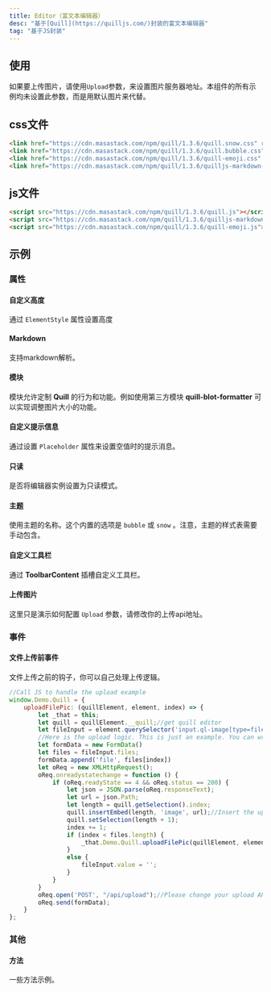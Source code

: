 ```yaml
---
title: Editor（富文本编辑器）
desc: "基于[Quill](https://quilljs.com/)封装的富文本编辑器"
tag: "基于JS封装"
---
```


## 使用

如果要上传图片，请使用`Upload`参数，来设置图片服务器地址。本组件的所有示例均未设置此参数，而是用默认图片来代替。

<masa-example file="Examples.components.editors.Usage"></masa-example>

## css文件

```html
<link href="https://cdn.masastack.com/npm/quill/1.3.6/quill.snow.css" rel="stylesheet">
<link href="https://cdn.masastack.com/npm/quill/1.3.6/quill.bubble.css" rel="stylesheet">
<link href="https://cdn.masastack.com/npm/quill/1.3.6/quill-emoji.css" rel="stylesheet">
<link href="https://cdn.masastack.com/npm/quill/1.3.6/quilljs-markdown-common-style.css" rel="stylesheet">
```

## js文件

```html
<script src="https://cdn.masastack.com/npm/quill/1.3.6/quill.js"></script>
<script src="https://cdn.masastack.com/npm/quill/1.3.6/quilljs-markdown.js"></script>
<script src="https://cdn.masastack.com/npm/quill/1.3.6/quill-emoji.js"></script>
```

## 示例

### 属性

#### 自定义高度

通过 `ElementStyle` 属性设置高度

<masa-example file="Examples.components.editors.Height"></masa-example>

#### Markdown

支持markdown解析。

<masa-example file="Examples.components.editors.Markdown"></masa-example>

#### 模块

模块允许定制 **Quill** 的行为和功能。例如使用第三方模块 **quill-blot-formatter** 可以实现调整图片大小的功能。


<app-alert type="warning" content="此文档已经引用了 **quill-blot-formatter.min.js**包，并且在**Blazor**启动后给**Quill**注册了**blotFormatter**模块，因此可以直接使用。具体可参考源码。"></app-alert>

#### 自定义提示信息

通过设置 `Placeholder` 属性来设置空值时的提示消息。

<masa-example file="Examples.components.editors.Placeholder"></masa-example>

#### 只读

是否将编辑器实例设置为只读模式。

<masa-example file="Examples.components.editors.ReadOnly"></masa-example>

#### 主题

使用主题的名称。这个内置的选项是 `bubble` 或 `snow` 。注意，主题的样式表需要手动包含。

<masa-example file="Examples.components.editors.Theme"></masa-example>

#### 自定义工具栏

通过 **ToolbarContent** 插槽自定义工具栏。

<masa-example file="Examples.components.editors.Toolbar"></masa-example>

#### 上传图片

这里只是演示如何配置 `Upload` 参数，请修改你的上传api地址。

<masa-example file="Examples.components.editors.UploadPicture"></masa-example>

### 事件

#### 文件上传前事件

文件上传之前的钩子，你可以自己处理上传逻辑。

```javascript
//Call JS to handle the upload example
window.Demo.Quill = {
    uploadFilePic: (quillElement, element, index) => {
        let _that = this;
        let quill = quillElement.__quill;//get quill editor
        let fileInput = element.querySelector('input.ql-image[type=file]')//get fileInput
        //Here is the upload logic. This is just an example. You can write your own processing logic
        let formData = new FormData()
        let files = fileInput.files;
        formData.append('file', files[index])
        let oReq = new XMLHttpRequest();
        oReq.onreadystatechange = function () {
            if (oReq.readyState == 4 && oReq.status == 200) {
                let json = JSON.parse(oReq.responseText);
                let url = json.Path;
                let length = quill.getSelection().index;
                quill.insertEmbed(length, 'image', url);//Insert the uploaded picture into the editor
                quill.setSelection(length + 1);
                index += 1;
                if (index < files.length) {
                    _that.Demo.Quill.uploadFilePic(quillElement, element, index);
                }
                else {
                    fileInput.value = '';
                }
            }
        }
        oReq.open('POST', "/api/upload");//Please change your upload API address
        oReq.send(formData);
    }
};
```

<masa-example file="Examples.components.editors.BeforeAllUpload"></masa-example>

### 其他

#### 方法

一些方法示例。

<masa-example file="Examples.components.editors.Method"></masa-example>